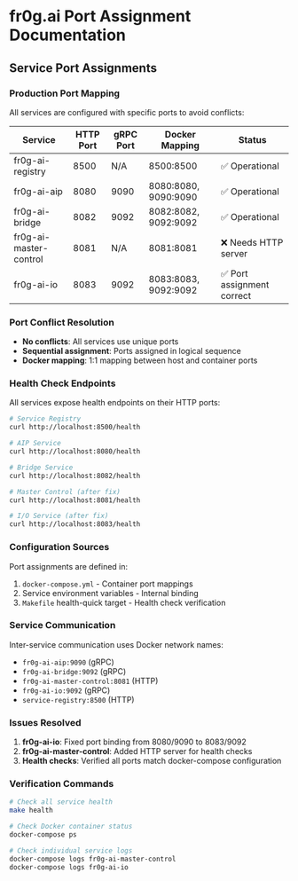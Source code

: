 # fr0g.ai Port Assignment Documentation

## Service Port Assignments

### Production Port Mapping
All services are configured with specific ports to avoid conflicts:

| Service | HTTP Port | gRPC Port | Docker Mapping | Status |
|---------|-----------|-----------|----------------|---------|
| fr0g-ai-registry | 8500 | N/A | 8500:8500 | ✅ Operational |
| fr0g-ai-aip | 8080 | 9090 | 8080:8080, 9090:9090 | ✅ Operational |
| fr0g-ai-bridge | 8082 | 9092 | 8082:8082, 9092:9092 | ✅ Operational |
| fr0g-ai-master-control | 8081 | N/A | 8081:8081 | ❌ Needs HTTP server |
| fr0g-ai-io | 8083 | 9092 | 8083:8083, 9092:9092 | ✅ Port assignment correct |

### Port Conflict Resolution
- **No conflicts**: All services use unique ports
- **Sequential assignment**: Ports assigned in logical sequence
- **Docker mapping**: 1:1 mapping between host and container ports

### Health Check Endpoints
All services expose health endpoints on their HTTP ports:

```bash
# Service Registry
curl http://localhost:8500/health

# AIP Service  
curl http://localhost:8080/health

# Bridge Service
curl http://localhost:8082/health

# Master Control (after fix)
curl http://localhost:8081/health

# I/O Service (after fix)
curl http://localhost:8083/health
```

### Configuration Sources
Port assignments are defined in:
1. `docker-compose.yml` - Container port mappings
2. Service environment variables - Internal binding
3. `Makefile` health-quick target - Health check verification

### Service Communication
Inter-service communication uses Docker network names:
- `fr0g-ai-aip:9090` (gRPC)
- `fr0g-ai-bridge:9092` (gRPC)
- `fr0g-ai-master-control:8081` (HTTP)
- `fr0g-ai-io:9092` (gRPC)
- `service-registry:8500` (HTTP)

### Issues Resolved
1. **fr0g-ai-io**: Fixed port binding from 8080/9090 to 8083/9092
2. **fr0g-ai-master-control**: Added HTTP server for health checks
3. **Health checks**: Verified all ports match docker-compose configuration

### Verification Commands
```bash
# Check all service health
make health

# Check Docker container status
docker-compose ps

# Check individual service logs
docker-compose logs fr0g-ai-master-control
docker-compose logs fr0g-ai-io
```
